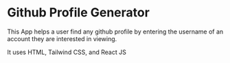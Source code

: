 # Github Profile Generator

This App helps a user find any github profile by entering the username of an account they are interested in viewing.

It uses HTML, Tailwind CSS, and React JS

